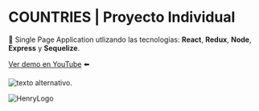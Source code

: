 # **COUNTRIES** | Proyecto Individual

 

 📌 Single Page Application utlizando las tecnologías: **React**, **Redux**, **Node**, **Express** y **Sequelize**.
<br/>

[Ver demo en YouTube](https://www.youtube.com/embed/DZ2fuF29B68) ⬅️
    

![texto alternativo](https://i.ytimg.com/an_webp/DZ2fuF29B68/mqdefault_6s.webp?du=3000&sqp=CPjX8qQG&rs=AOn4CLD2xLPguNbw3KK1FaKebppv5FX6oQ).



![HenryLogo](https://d31uz8lwfmyn8g.cloudfront.net/Assets/logo-henry-white-lg.png)